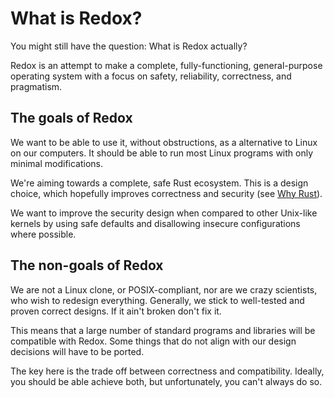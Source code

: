What is Redox?
==============

You might still have the question: What is Redox actually?

Redox is an attempt to make a complete, fully-functioning, general-purpose operating system with a focus on safety, reliability, correctness, and pragmatism.

The goals of Redox
------------------

We want to be able to use it, without obstructions, as a alternative to Linux on our computers. It should be able to run most Linux programs with only minimal modifications.

We're aiming towards a complete, safe Rust ecosystem. This is a design choice, which hopefully improves correctness and security (see [Why Rust]).

We want to improve the security design when compared to other Unix-like kernels by using safe defaults and disallowing insecure configurations where possible.

The non-goals of Redox
----------------------

We are not a Linux clone, or POSIX-compliant, nor are we crazy scientists, who wish to redesign everything. Generally, we stick to well-tested and proven correct designs. If it ain't broken don't fix it.

This means that a large number of standard programs and libraries will be compatible with Redox. Some things that do not align with our design decisions will have to be ported.

The key here is the trade off between correctness and compatibility. Ideally, you should be able achieve both, but unfortunately, you can't always do so.

[Why Rust]: ./introduction/why_rust.html

